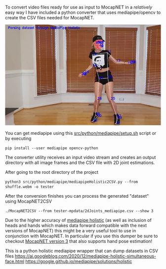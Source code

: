 
To convert video files ready for use as input to MocapNET in a *relatively* easy way I have included a python converter that uses mediapipe/opencv to create the CSV files needed for MocapNET.

![MediaPipe Video 2 CSV utility](https://raw.githubusercontent.com/FORTH-ModelBasedTracker/MocapNET/master/doc/mediapipeConverter.jpg)

You can get mediapipe using this [src/python/mediapipe/setup.sh](https://github.com/FORTH-ModelBasedTracker/MocapNET/blob/master/src/python/mediapipe/setup.sh) script or by executing 

```
pip install --user mediapipe opencv-python
```

The converter utility receives an input video stream and creates an output directory with all image frames and the CSV file with 2D joint estimations.

After going to the root directory of the project 

```
python3 src/python/mediapipe/mediapipeHolistic2CSV.py --from shuffle.webm -o tester
```

After the conversion finishes you can process the generated "dataset" using MocapNET2CSV 

```
./MocapNET2CSV --from tester-mpdata/2dJoints_mediapipe.csv --show 3 
```
Due to the higher accuracy of [mediapipe holistic](https://google.github.io/mediapipe/solutions/holistic.html) (as well as inclusion of heads and hands which makes data forward compatible with the next versions of MocapNET) this might be a very useful tool to use in conjunction with MocapNET. In particular if you use this dumper be sure to checkout [MocapNET version 3](https://github.com/FORTH-ModelBasedTracker/MocapNET/tree/mnet3) that also supports hand pose estimation!


This is a python holistic mediapipe wrapper that can dump datasets in CSV files
https://ai.googleblog.com/2020/12/mediapipe-holistic-simultaneous-face.html
https://google.github.io/mediapipe/solutions/holistic

